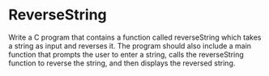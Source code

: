 # ReverseString
Write a C program that contains a function called reverseString which takes a string as input and reverses it. The program should also include a main function that prompts the user to enter a string, calls the reverseString function to reverse the string, and then displays the reversed string.
